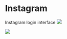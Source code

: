 # Instagram
Instagram login interface
<img src="https://github.com/isabellyavelar/Instagram/blob/71977c8da6d4fb524466206da5482705480106d0/prints/netflix1.png">

<img src="https://github.com/isabellyavelar/Instagram/blob/71977c8da6d4fb524466206da5482705480106d0/prints/netflix2.png">
